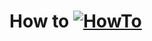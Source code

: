 # How to [![HowTo](https://img.shields.io/badge/How-To-red.svg?style=for-the-badge&logo=discourse)](https://github.com/Rakitic07/QRCodeGenerator)